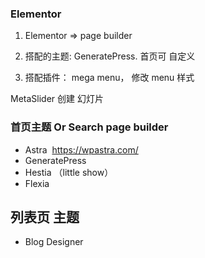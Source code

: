 ### Elementor

1. Elementor => page builder

2. 搭配的主题: GeneratePress. 首页可 自定义

3. 搭配插件：  mega menu， 修改 menu 样式

MetaSlider 创建 幻灯片


###  首页主题 Or Search page builder
- Astra  https://wpastra.com/
- GeneratePress
- Hestia  （little show）
- Flexia

## 列表页 主题
- Blog Designer

